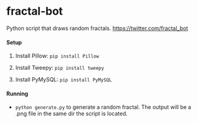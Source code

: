 fractal-bot
===========

Python script that draws random fractals. https://twitter.com/fractal_bot

#### Setup

1. Install Pillow: `pip install Pillow`

1. Install Tweepy: `pip install tweepy`

1. Install PyMySQL: `pip install PyMySQL`

#### Running

- `python generate.py` to generate a random fractal. The output will be a .png file in the same dir the script is located.
